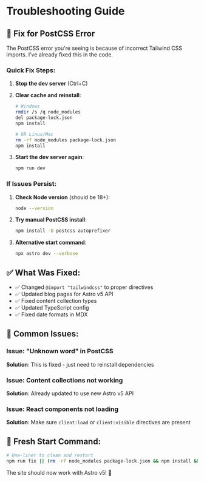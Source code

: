 # Troubleshooting Guide

## 🔧 Fix for PostCSS Error

The PostCSS error you're seeing is because of incorrect Tailwind CSS imports. I've already fixed this in the code.

### Quick Fix Steps:

1. **Stop the dev server** (Ctrl+C)

2. **Clear cache and reinstall**:
   ```bash
   # Windows
   rmdir /s /q node_modules
   del package-lock.json
   npm install
   
   # OR Linux/Mac
   rm -rf node_modules package-lock.json
   npm install
   ```

3. **Start the dev server again**:
   ```bash
   npm run dev
   ```

### If Issues Persist:

1. **Check Node version** (should be 18+):
   ```bash
   node --version
   ```

2. **Try manual PostCSS install**:
   ```bash
   npm install -D postcss autoprefixer
   ```

3. **Alternative start command**:
   ```bash
   npx astro dev --verbose
   ```

## ✅ What Was Fixed:

- ✅ Changed `@import "tailwindcss"` to proper directives
- ✅ Updated blog pages for Astro v5 API
- ✅ Fixed content collection types
- ✅ Updated TypeScript config
- ✅ Fixed date formats in MDX

## 📝 Common Issues:

### Issue: "Unknown word" in PostCSS
**Solution**: This is fixed - just need to reinstall dependencies

### Issue: Content collections not working
**Solution**: Already updated to use new Astro v5 API

### Issue: React components not loading
**Solution**: Make sure `client:load` or `client:visible` directives are present

## 🚀 Fresh Start Command:
```bash
# One-liner to clean and restart
npm run fix || (rm -rf node_modules package-lock.json && npm install && npm run dev)
```

The site should now work with Astro v5! 🎉
